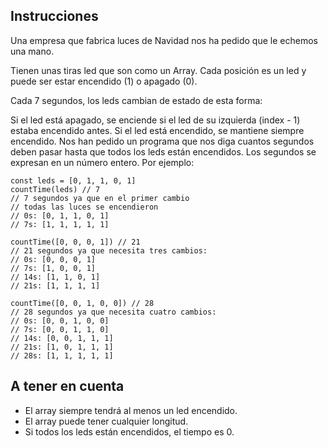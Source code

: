 ## Instrucciones

Una empresa que fabrica luces de Navidad nos ha pedido que le echemos una mano.

Tienen unas tiras led que son como un Array. Cada posición es un led y puede ser estar encendido (1) o apagado (0).

Cada 7 segundos, los leds cambian de estado de esta forma:

Si el led está apagado, se enciende si el led de su izquierda (index - 1) estaba encendido antes.
Si el led está encendido, se mantiene siempre encendido.
Nos han pedido un programa que nos diga cuantos segundos deben pasar hasta que todos los leds están encendidos. Los segundos se expresan en un número entero. Por ejemplo:
```
const leds = [0, 1, 1, 0, 1]
countTime(leds) // 7
// 7 segundos ya que en el primer cambio
// todas las luces se encendieron
// 0s: [0, 1, 1, 0, 1]
// 7s: [1, 1, 1, 1, 1]

countTime([0, 0, 0, 1]) // 21
// 21 segundos ya que necesita tres cambios:
// 0s: [0, 0, 0, 1]
// 7s: [1, 0, 0, 1]
// 14s: [1, 1, 0, 1]
// 21s: [1, 1, 1, 1]

countTime([0, 0, 1, 0, 0]) // 28
// 28 segundos ya que necesita cuatro cambios:
// 0s: [0, 0, 1, 0, 0]
// 7s: [0, 0, 1, 1, 0]
// 14s: [0, 0, 1, 1, 1]
// 21s: [1, 0, 1, 1, 1]
// 28s: [1, 1, 1, 1, 1]

```

## A tener en cuenta
* El array siempre tendrá al menos un led encendido.
* El array puede tener cualquier longitud.
* Si todos los leds están encendidos, el tiempo es 0.